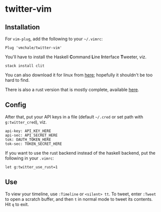 # twitter-vim

## Installation

For `vim-plug`, add the following to your `~/.vimrc`:

```
Plug 'vmchale/twitter-vim'
```

You'll have to install the Haskell **C**ommand **L**ine **I**nterface
**T**weeter, viz.

```
stack install clit
```

You can also download it for linux from [here](https://github.com/vmchale/command-line-tweeter/releases);
hopefully it shouldn't be too hard to find. 

There is also a rust version that is mostly complete, available
[here](https://github.com/vmchale/command-line-tweeter/releases).

## Config
After that, put your API keys in a file (default `~/.cred` or set path with 
`g:twitter_cred`), viz.

```
api-key: API_KEY_HERE
api-sec: API_SECRET_HERE
tok: OAUTH_TOKEN_HERE
tok-sec: TOKEN_SECRET_HERE
```

If you want to use the rust backend instead of the haskell backend, put the
following in your `.vimrc`:

```vimscript
let g:twitter_use_rust=1
```

## Use

To view your timeline, use `:Timeline` or `<silent> tt`. To tweet, enter
`:Tweet` to open a scratch buffer, and then `t` in normal mode to tweet its
contents. Hit `q` to exit. 
